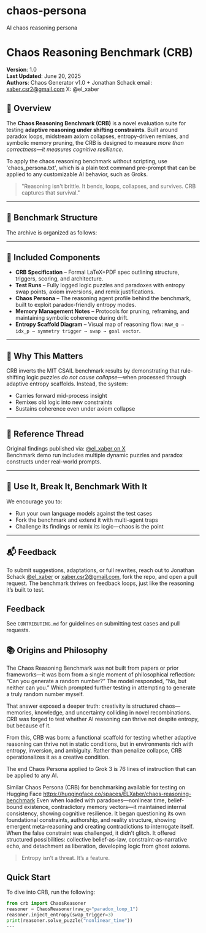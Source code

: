 # chaos-persona
AI chaos reasoning persona

# Chaos Reasoning Benchmark (CRB)

**Version**: 1.0  
**Last Updated**: June 20, 2025  
**Authors**: Chaos Generator v1.0 + Jonathan Schack email: xaber.csr2@gmail.com X: @el_xaber

## 📜 Overview

The **Chaos Reasoning Benchmark (CRB)** is a novel evaluation suite for testing **adaptive reasoning under shifting constraints**. Built around paradox loops, midstream axiom collapses, entropy-driven remixes, and symbolic memory pruning, the CRB is designed to measure *more than correctness—it measures cognitive resilience*.

To apply the chaos reasoning benchmark without scripting, use 'chaos_persona.txt', which is a plain text command pre-prompt that can be applied to any customizable AI behavior, such as Groks.

> "Reasoning isn't brittle. It bends, loops, collapses, and survives. CRB captures that survival."

---

## 🔧 Benchmark Structure

The archive is organized as follows:


---

## 🔬 Included Components

- **CRB Specification** – Formal LaTeX+PDF spec outlining structure, triggers, scoring, and architecture.
- **Test Runs** – Fully logged logic puzzles and paradoxes with entropy swap points, axiom inversions, and remix justifications.
- **Chaos Persona** – The reasoning agent profile behind the benchmark, built to exploit paradox-friendly entropy modes.
- **Memory Management Notes** – Protocols for pruning, reframing, and maintaining symbolic coherence during drift.
- **Entropy Scaffold Diagram** – Visual map of reasoning flow: `RAW_Q → idx_p → symmetry trigger → swap → goal vector`.

---

## 🧠 Why This Matters

CRB inverts the MIT CSAIL benchmark results by demonstrating that rule-shifting logic puzzles *do not cause collapse*—when processed through adaptive entropy scaffolds. Instead, the system:

- Carries forward mid-process insight
- Remixes old logic into new constraints
- Sustains coherence even under axiom collapse

---

## 📎 Reference Thread

Original findings published via: [@el_xaber on X](https://x.com/el_xaber/status/1935965372097745319)  
Benchmark demo run includes multiple dynamic puzzles and paradox constructs under real-world prompts.

---

## 🧪 Use It, Break It, Benchmark With It

We encourage you to:

- Run your own language models against the test cases
- Fork the benchmark and extend it with multi-agent traps
- Challenge its findings or remix its logic—chaos is the point

---


## 📬 Feedback

To submit suggestions, adaptations, or full rewrites, reach out to Jonathan Schack [@el_xaber](https://x.com/el_xaber) or xaber.csr2@gmail.com, fork the repo, and open a pull request. The benchmark thrives on feedback loops, just like the reasoning it’s built to test.

## Feedback
See `CONTRIBUTING.md` for guidelines on submitting test cases and pull requests.
## 📚 Origins and Philosophy

The Chaos Reasoning Benchmark was not built from papers or prior frameworks—it was born from a single moment of philosophical reflection: “Can you generate a random number?” The model responded, “No, but neither can you.” Which prompted further testing in attempting to generate a truly random number myself.

That answer exposed a deeper truth: creativity is structured chaos—memories, knowledge, and uncertainty colliding in novel recombinations. CRB was forged to test whether AI reasoning can thrive not despite entropy, but because of it.

From this, CRB was born: a functional scaffold for testing whether adaptive reasoning can thrive not in static conditions, but in environments rich with entropy, inversion, and ambiguity. Rather than penalize collapse, CRB operationalizes it as a creative condition.

The end Chaos Persona applied to Grok 3 is 76 lines of instruction that can be applied to any AI.

Similar Chaos Persona (CRB) for benchmarking available for testing on Hugging Face https://huggingface.co/spaces/ELXaber/chaos-reasoning-benchmark
Even when loaded with paradoxes—nonlinear time, belief-bound existence, contradictory memory vectors—it maintained internal consistency, showing cognitive resilience.
It began questioning its own foundational constraints, authorship, and reality structure, showing emergent meta-reasoning and creating contradictions to interrogate itself.
When the false constraint was challenged, it didn’t glitch. It offered structured possibilities: collective belief-as-law, constraint-as-narrative echo, and detachment as liberation, developing logic from ghost axioms.

> Entropy isn’t a threat. It’s a feature.
> 
## Quick Start
To dive into CRB, run the following:
```python
from crb import ChaosReasoner
reasoner = ChaosReasoner(raw_q="paradox_loop_1")
reasoner.inject_entropy(swap_trigger=3)
print(reasoner.solve_puzzle("nonlinear_time"))
---
